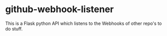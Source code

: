 # github-webhook-listener
This is a Flask python API which listens to the Webhooks of other repo's to do stuff.
